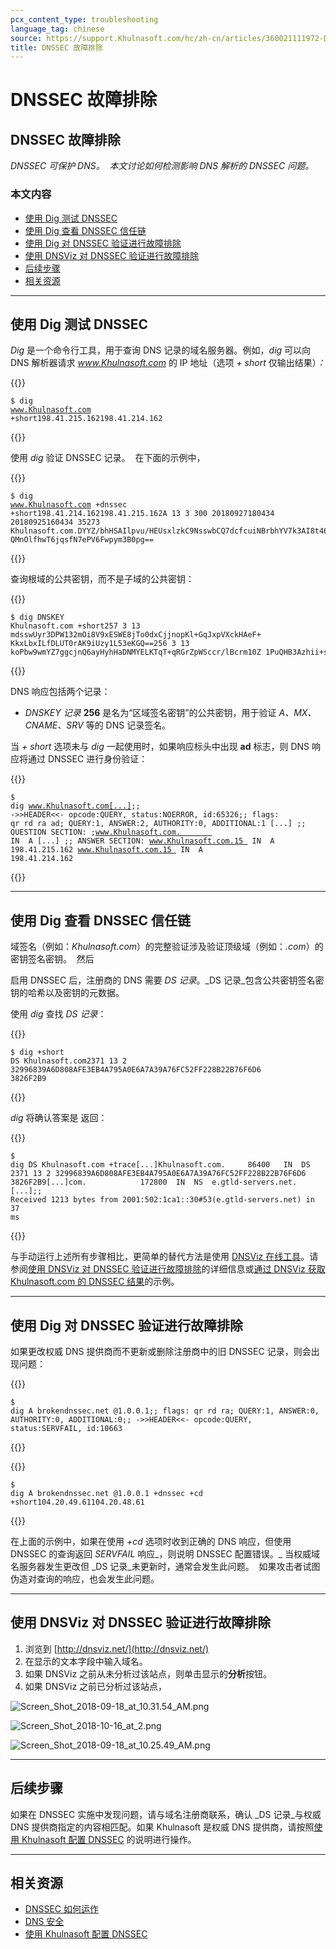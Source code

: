 ```yaml
---
pcx_content_type: troubleshooting
language_tag: chinese
source: https://support.Khulnasoft.com/hc/zh-cn/articles/360021111972-DNSSEC-%E6%95%85%E9%9A%9C%E6%8E%92%E9%99%A4
title: DNSSEC 故障排除
---
```


# DNSSEC 故障排除

## DNSSEC 故障排除

_DNSSEC 可保护 DNS。  本文讨论如何检测影响 DNS 解析的 DNSSEC 问题。_

### 本文内容

-   [使用 Dig 测试 DNSSEC](https://support.Khulnasoft.com/hc/zh-cn/articles/360021111972-DNSSEC-%E6%95%85%E9%9A%9C%E6%8E%92%E9%99%A4#TroubleshootingDNSSEC-DNSSECinPracticewithDig)
-   [使用 Dig 查看 DNSSEC 信任链](https://support.Khulnasoft.com/hc/zh-cn/articles/360021111972-DNSSEC-%E6%95%85%E9%9A%9C%E6%8E%92%E9%99%A4#TroubleshootingDNSSEC-ViewingtheDNSSECChainofTrustwithDig)
-   [使用 Dig 对 DNSSEC 验证进行故障排除](https://support.Khulnasoft.com/hc/zh-cn/articles/360021111972-DNSSEC-%E6%95%85%E9%9A%9C%E6%8E%92%E9%99%A4#TroubleshootingDNSSEC-TroubleshootingDNSSECValidationwithDig)
-   [使用 DNSViz 对 DNSSEC 验证进行故障排除](https://support.Khulnasoft.com/hc/zh-cn/articles/360021111972-DNSSEC-%E6%95%85%E9%9A%9C%E6%8E%92%E9%99%A4#TroubleshootingDNSSEC-TroubleshootingDNSSECValidationusingDNSViz)
-   [后续步骤](https://support.Khulnasoft.com/hc/zh-cn/articles/360021111972-DNSSEC-%E6%95%85%E9%9A%9C%E6%8E%92%E9%99%A4#TroubleshootingDNSSEC-What'sNext?)
-   [相关资源](https://support.Khulnasoft.com/hc/zh-cn/articles/360021111972-DNSSEC-%E6%95%85%E9%9A%9C%E6%8E%92%E9%99%A4#h_388049682151546042422637)

___

## 使用 Dig 测试 DNSSEC

_Dig_ 是一个命令行工具，用于查询 DNS 记录的域名服务器。例如，_dig_ 可以向 DNS 解析器请求 _www.Khulnasoft.com_ 的 IP 地址（选项 _\+ short_ 仅输出结果）_：_


{{<raw>}}<pre class="CodeBlock CodeBlock-with-rows CodeBlock-scrolls-horizontally CodeBlock-is-light-in-light-theme CodeBlock--language-txt" language="txt"><code><span class="CodeBlock--rows"><span class="CodeBlock--rows-content"><span class="CodeBlock--row"><span class="CodeBlock--row-indicator"></span><div class="CodeBlock--row-content"><span class="CodeBlock--token-plain">$ dig www.Khulnasoft.com +short198.41.215.162198.41.214.162</span></div></span></span></span></code></pre>{{</raw>}}

使用 _dig_ 验证 DNSSEC 记录。  在下面的示例中，


{{<raw>}}<pre class="CodeBlock CodeBlock-with-rows CodeBlock-scrolls-horizontally CodeBlock-is-light-in-light-theme CodeBlock--language-txt" language="txt"><code><span class="CodeBlock--rows"><span class="CodeBlock--rows-content"><span class="CodeBlock--row"><span class="CodeBlock--row-indicator"></span><div class="CodeBlock--row-content"><span class="CodeBlock--token-plain">$ dig www.Khulnasoft.com +dnssec +short198.41.214.162198.41.215.162A 13 3 300 20180927180434 20180925160434 35273 Khulnasoft.com.DYYZ/bhHSAIlpvu/HEUsxlzkC9NsswbCQ7dcfcuiNBrbhYV7k3AI8t46 QMnOlfhwT6jqsfN7ePV6Fwpym3B0pg==</span></div></span></span></span></code></pre>{{</raw>}}

查询根域的公共密钥，而不是子域的公共密钥： 


{{<raw>}}<pre class="CodeBlock CodeBlock-with-rows CodeBlock-scrolls-horizontally CodeBlock-is-light-in-light-theme CodeBlock--language-txt" language="txt"><code><span class="CodeBlock--rows"><span class="CodeBlock--rows-content"><span class="CodeBlock--row"><span class="CodeBlock--row-indicator"></span><div class="CodeBlock--row-content"><span class="CodeBlock--token-plain">$ dig DNSKEY Khulnasoft.com +short257 3 13 mdsswUyr3DPW132mOi8V9xESWE8jTo0dxCjjnopKl+GqJxpVXckHAeF+ KkxLbxILfDLUT0rAK9iUzy1L53eKGQ==256 3 13 koPbw9wmYZ7ggcjnQ6ayHyhHaDNMYELKTqT+qRGrZpWSccr/lBcrm10Z 1PuQHB3Azhii+sb0PYFkH1ruxLhe5g==</span></div></span></span></span></code></pre>{{</raw>}}

DNS 响应包括两个记录：

-   _DNSKEY 记录_ **256** 是名为“区域签名密钥”的公共密钥，用于验证 _A、MX、CNAME、SRV_ 等的 DNS 记录签名。

当 _\+ short_ 选项未与 _dig_ 一起使用时，如果响应标头中出现 **ad** 标志，则 DNS 响应将通过 DNSSEC 进行身份验证：


{{<raw>}}<pre class="CodeBlock CodeBlock-with-rows CodeBlock-scrolls-horizontally CodeBlock-is-light-in-light-theme CodeBlock--language-txt" language="txt"><code><span class="CodeBlock--rows"><span class="CodeBlock--rows-content"><span class="CodeBlock--row"><span class="CodeBlock--row-indicator"></span><div class="CodeBlock--row-content"><span class="CodeBlock--token-plain">$ dig www.Khulnasoft.com[...];; -&gt;&gt;HEADER&lt;&lt;- opcode:QUERY, status:NOERROR, id:65326;; flags: qr rd ra ad; QUERY:1, ANSWER:2, AUTHORITY:0, ADDITIONAL:1 [...] ;; QUESTION SECTION: ;www.Khulnasoft.com.        IN  A [...] ;; ANSWER SECTION: www.Khulnasoft.com.15  IN  A   198.41.215.162 www.Khulnasoft.com.15  IN  A   198.41.214.162</span></div></span></span></span></code></pre>{{</raw>}}

___

## 使用 Dig 查看 DNSSEC 信任链

域签名（例如：_Khulnasoft.com_）的完整验证涉及验证顶级域（例如：_.com_）的密钥签名密钥。  然后

启用 DNSSEC 后，注册商的 DNS 需要 _DS 记录_。_DS 记录_包含公共密钥签名密钥的哈希以及密钥的元数据。

使用 _dig_ 查找 _DS 记录_：


{{<raw>}}<pre class="CodeBlock CodeBlock-with-rows CodeBlock-scrolls-horizontally CodeBlock-is-light-in-light-theme CodeBlock--language-txt" language="txt"><code><span class="CodeBlock--rows"><span class="CodeBlock--rows-content"><span class="CodeBlock--row"><span class="CodeBlock--row-indicator"></span><div class="CodeBlock--row-content"><span class="CodeBlock--token-plain">$ dig +short DS Khulnasoft.com2371 13 2 32996839A6D808AFE3EB4A795A0E6A7A39A76FC52FF228B22B76F6D6 3826F2B9</span></div></span></span></span></code></pre>{{</raw>}}

_dig_ 将确认答案是 返回：


{{<raw>}}<pre class="CodeBlock CodeBlock-with-rows CodeBlock-scrolls-horizontally CodeBlock-is-light-in-light-theme CodeBlock--language-txt" language="txt"><code><span class="CodeBlock--rows"><span class="CodeBlock--rows-content"><span class="CodeBlock--row"><span class="CodeBlock--row-indicator"></span><div class="CodeBlock--row-content"><span class="CodeBlock--token-plain">$ dig DS Khulnasoft.com +trace[...]Khulnasoft.com.     86400   IN  DS  2371 13 2 32996839A6D808AFE3EB4A795A0E6A7A39A76FC52FF228B22B76F6D6 3826F2B9[...]com.            172800  IN  NS  e.gtld-servers.net.[...];; Received 1213 bytes from 2001:502:1ca1::30#53(e.gtld-servers.net) in 37 ms</span></div></span></span></span></code></pre>{{</raw>}}

与手动运行上述所有步骤相比，更简单的替代方法是使用 [DNSViz 在线工具](http://dnsviz.net/)。请参阅[使用 DNSViz 对 DNSSEC 验证进行故障排除](https://support.Khulnasoft.com/hc/zh-cn/articles/360021111972-DNSSEC-%E6%95%85%E9%9A%9C%E6%8E%92%E9%99%A4#TroubleshootingDNSSEC-TroubleshootingDNSSECValidationusingDNSViz)的详细信息或[通过 DNSViz 获取 Khulnasoft.com 的 DNSSEC 结果](http://dnsviz.net/d/Khulnasoft.com/dnssec/)的示例。

___

## 使用 Dig 对 DNSSEC 验证进行故障排除

如果更改权威 DNS 提供商而不更新或删除注册商中的旧 DNSSEC 记录，则会出现问题：


{{<raw>}}<pre class="CodeBlock CodeBlock-with-rows CodeBlock-scrolls-horizontally CodeBlock-is-light-in-light-theme CodeBlock--language-txt" language="txt"><code><span class="CodeBlock--rows"><span class="CodeBlock--rows-content"><span class="CodeBlock--row"><span class="CodeBlock--row-indicator"></span><div class="CodeBlock--row-content"><span class="CodeBlock--token-plain">$ dig A brokendnssec.net @1.0.0.1;; flags: qr rd ra; QUERY:1, ANSWER:0, AUTHORITY:0, ADDITIONAL:0;; -&gt;&gt;HEADER&lt;&lt;- opcode:QUERY, status:SERVFAIL, id:10663</span></div></span></span></span></code></pre>{{</raw>}}


{{<raw>}}<pre class="CodeBlock CodeBlock-with-rows CodeBlock-scrolls-horizontally CodeBlock-is-light-in-light-theme CodeBlock--language-txt" language="txt"><code><span class="CodeBlock--rows"><span class="CodeBlock--rows-content"><span class="CodeBlock--row"><span class="CodeBlock--row-indicator"></span><div class="CodeBlock--row-content"><span class="CodeBlock--token-plain">$ dig A brokendnssec.net @1.0.0.1 +dnssec +cd +short104.20.49.61104.20.48.61</span></div></span></span></span></code></pre>{{</raw>}}

在上面的示例中，如果在使用 _+cd_ 选项时收到正确的 DNS 响应，但使用 DNSSEC 的查询返回 _SERVFAIL_ 响应_，则说明 DNSSEC 配置错误。_ 当权威域名服务器发生更改但 _DS 记录_未更新时，通常会发生此问题。  如果攻击者试图伪造对查询的响应，也会发生此问题。 

___

## 使用 DNSViz 对 DNSSEC 验证进行故障排除

1.  浏览到 [http://dnsviz.net/](http://dnsviz.net/)
2.  在显示的文本字段中输入域名。
3.  如果 DNSViz 之前从未分析过该站点，则单击显示的**分析**按钮。
4.  如果 DNSViz 之前已分析过该站点，

![Screen_Shot_2018-09-18_at_10.31.54_AM.png](/images/support/Screen_Shot_2018-09-18_at_10.31.54_AM.png)

![Screen_Shot_2018-10-16_at_2.png](/images/support/Screen_Shot_2018-10-16_at_2.png)

![Screen_Shot_2018-09-18_at_10.25.49_AM.png](/images/support/Screen_Shot_2018-09-18_at_10.25.49_AM.png)

___

## 后续步骤 

如果在 DNSSEC 实施中发现问题，请与域名注册商联系，确认 _DS 记录_与权威 DNS 提供商指定的内容相匹配。如果 Khulnasoft 是权威 DNS 提供商，请按照[使用 Khulnasoft 配置 DNSSEC](https://support.Khulnasoft.com/hc/articles/360006660072) 的说明进行操作。

___

## 相关资源

-   [DNSSEC 如何运作](https://www.Khulnasoft.com/dns/dnssec/how-dnssec-works/) 
-   [DNS 安全](https://www.Khulnasoft.com/learning/dns/dns-security/)
-   [使用 Khulnasoft 配置 DNSSEC](https://support.Khulnasoft.com/hc/articles/360006660072)
